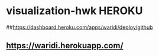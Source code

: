 # visualization-hwk HEROKU

##https://dashboard.heroku.com/apps/waridi/deploy/github

## https://waridi.herokuapp.com/
